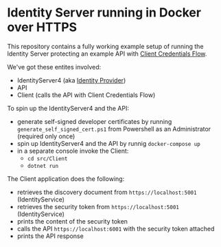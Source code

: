 # Identity Server running in Docker over HTTPS

This repository contains a fully working example setup of running the Identity Server protecting an example API with [Client Credentials Flow](https://auth0.com/docs/flows/client-credentials-flow).

We've got these entites involved:

- IdentityServer4 (aka [Identity Provider](https://en.wikipedia.org/wiki/Identity_provider))
- API
- Client (calls the API with Client Credentials Flow)

To spin up the IdentityServer4 and the API:

- generate self-signed developer certificates by running `generate_self_signed_cert.ps1` from Powershell as an Administrator (required only once)
- spin up IdentityServer4 and the API by runnig `docker-compose up`
- in a separate console invoke the Client:
    - `cd src/Client`
    - `dotnet run`

The Client application does the following:
- retrieves the discovery document from `https://localhost:5001` (IdentityService)
- retrieves the security token from `https://localhost:5001` (IdentityService)
- prints the content of the security token
- calls the API `https://localhost:6001` with the security token attached
- prints the API response